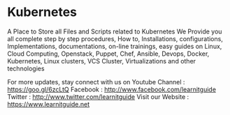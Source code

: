 # Kubernetes
A Place to Store all Files and Scripts related to Kubernetes
We Provide you all complete step by step procedures, How to, Installations, configurations, Implementations, documentations, on-line trainings, easy guides on Linux, Cloud Computing, Openstack, Puppet, Chef, Ansible, Devops, Docker, Kubernetes, Linux clusters, VCS Cluster, Virtualizations and other technologies

For more updates, stay connect with us on
Youtube Channel : https://goo.gl/6zcLtQ
Facebook : http://www.facebook.com/learnitguide
Twitter : http://www.twitter.com/learnitguide
Visit our Website : https://www.learnitguide.net
